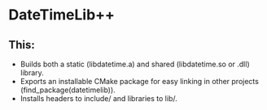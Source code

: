 # DateTimeLib++

## This:

* Builds both a static (libdatetime.a) and shared (libdatetime.so or .dll) library.
* Exports an installable CMake package for easy linking in other projects (find_package(datetimelib)).
* Installs headers to include/ and libraries to lib/.
